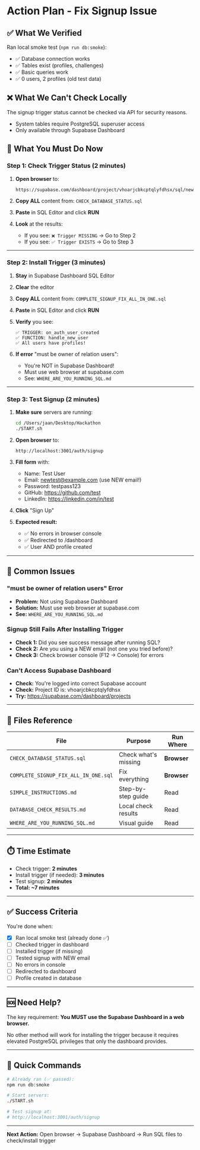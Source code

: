 # Action Plan - Fix Signup Issue

## ✅ What We Verified

Ran local smoke test (`npm run db:smoke`):
- ✅ Database connection works
- ✅ Tables exist (profiles, challenges)
- ✅ Basic queries work
- ✅ 0 users, 2 profiles (old test data)

## ❌ What We Can't Check Locally

The signup trigger status cannot be checked via API for security reasons.
- System tables require PostgreSQL superuser access
- Only available through Supabase Dashboard

## 🎯 What You Must Do Now

### Step 1: Check Trigger Status (2 minutes)

1. **Open browser** to:
   ```
   https://supabase.com/dashboard/project/vhoarjcbkcptqlyfdhsx/sql/new
   ```

2. **Copy ALL** content from: `CHECK_DATABASE_STATUS.sql`

3. **Paste** in SQL Editor and click **RUN**

4. **Look** at the results:
   - If you see: `❌ Trigger MISSING` → Go to Step 2
   - If you see: `✅ Trigger EXISTS` → Go to Step 3

---

### Step 2: Install Trigger (3 minutes)

1. **Stay** in Supabase Dashboard SQL Editor

2. **Clear** the editor

3. **Copy ALL** content from: `COMPLETE_SIGNUP_FIX_ALL_IN_ONE.sql`

4. **Paste** in SQL Editor and click **RUN**

5. **Verify** you see:
   ```
   ✅ TRIGGER: on_auth_user_created
   ✅ FUNCTION: handle_new_user
   ✅ All users have profiles!
   ```

6. **If error** "must be owner of relation users":
   - You're NOT in Supabase Dashboard!
   - Must use web browser at supabase.com
   - See: `WHERE_ARE_YOU_RUNNING_SQL.md`

---

### Step 3: Test Signup (2 minutes)

1. **Make sure** servers are running:
   ```bash
   cd /Users/jaan/Desktop/Hackathon
   ./START.sh
   ```

2. **Open browser** to:
   ```
   http://localhost:3001/auth/signup
   ```

3. **Fill form** with:
   - Name: Test User
   - Email: newtest@example.com (use NEW email!)
   - Password: testpass123
   - GitHub: https://github.com/test
   - LinkedIn: https://linkedin.com/in/test

4. **Click** "Sign Up"

5. **Expected result:**
   - ✅ No errors in browser console
   - ✅ Redirected to /dashboard
   - ✅ User AND profile created

---

## 🚨 Common Issues

### "must be owner of relation users" Error
- **Problem:** Not using Supabase Dashboard
- **Solution:** Must use web browser at supabase.com
- **See:** `WHERE_ARE_YOU_RUNNING_SQL.md`

### Signup Still Fails After Installing Trigger
- **Check 1:** Did you see success message after running SQL?
- **Check 2:** Are you using a NEW email (not one you tried before)?
- **Check 3:** Check browser console (F12 → Console) for errors

### Can't Access Supabase Dashboard
- **Check:** You're logged into correct Supabase account
- **Check:** Project ID is: vhoarjcbkcptqlyfdhsx
- **Try:** https://supabase.com/dashboard/projects

---

## 📁 Files Reference

| File | Purpose | Run Where |
|------|---------|-----------|
| `CHECK_DATABASE_STATUS.sql` | Check what's missing | **Browser** |
| `COMPLETE_SIGNUP_FIX_ALL_IN_ONE.sql` | Fix everything | **Browser** |
| `SIMPLE_INSTRUCTIONS.md` | Step-by-step guide | Read |
| `DATABASE_CHECK_RESULTS.md` | Local check results | Read |
| `WHERE_ARE_YOU_RUNNING_SQL.md` | Visual guide | Read |

---

## ⏱️ Time Estimate

- Check trigger: **2 minutes**
- Install trigger (if needed): **3 minutes**  
- Test signup: **2 minutes**
- **Total: ~7 minutes**

---

## ✅ Success Criteria

You're done when:
- [x] Ran local smoke test (already done ✅)
- [ ] Checked trigger in dashboard
- [ ] Installed trigger (if missing)
- [ ] Tested signup with NEW email
- [ ] No errors in console
- [ ] Redirected to dashboard
- [ ] Profile created in database

---

## 🆘 Need Help?

The key requirement: **You MUST use the Supabase Dashboard in a web browser.**

No other method will work for installing the trigger because it requires elevated PostgreSQL privileges that only the dashboard provides.

---

## 📝 Quick Commands

```bash
# Already ran (✅ passed):
npm run db:smoke

# Start servers:
./START.sh

# Test signup at:
# http://localhost:3001/auth/signup
```

---

**Next Action:** Open browser → Supabase Dashboard → Run SQL files to check/install trigger


